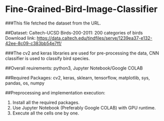 # Fine-Grained-Bird-Image-Classifier

###This file fetched the dataset from the URL. 

##Dataset: 
Caltech-UCSD Birds-200-2011: 200 categories of birds
Download link:
https://data.caltech.edu/tindfiles/serve/1239ea37-e132-42ee-8c09-c383bb54e7ff/

###The cv2 and keras libraries are used for pre-processing the data, CNN classifier is used to classify bird species.

##Overall reuirements: 
python3, Jupyter Notebook/Google COLAB

##Required Packages:
cv2, keras, sklearn, tensorflow, matplotlib, sys, pandas, os, numpy

##Preprocessing and implementation execution:
1. Install all the required packages.
2. Use Jupyter Notebook (Preferably Google COLAB) with GPU runtime.
3. Execute all the cells one by one.
